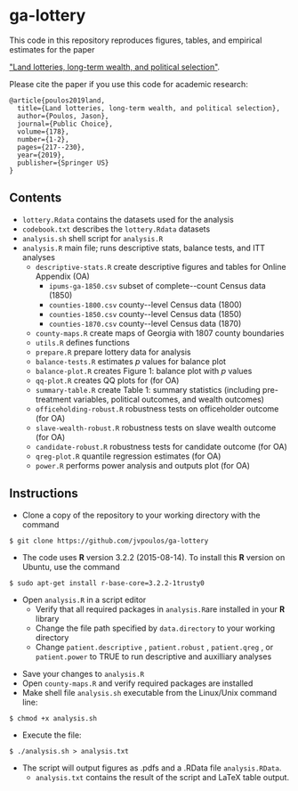 ga-lottery
======

This code in this repository reproduces figures, tables, and empirical estimates for the paper

["Land lotteries, long-term wealth, and political selection"](https://jvpoulos.github.io/papers/ga-lottery-puch.pdf).

Please cite the paper if you use this code for academic research:

```
@article{poulos2019land,
  title={Land lotteries, long-term wealth, and political selection},
  author={Poulos, Jason},
  journal={Public Choice},
  volume={178},
  number={1-2},
  pages={217--230},
  year={2019},
  publisher={Springer US}
}
```

Contents
------
* `lottery.Rdata` contains the datasets used for the analysis 
* `codebook.txt` describes the `lottery.Rdata` datasets
* `analysis.sh` shell script for `analysis.R`
* `analysis.R` main file; runs descriptive stats, balance tests, and ITT analyses
	* `descriptive-stats.R` create descriptive figures and tables for Online Appendix (OA)
		* `ipums-ga-1850.csv` subset of complete--count Census data (1850)
		* `counties-1800.csv` county--level Census data (1800)
		* `counties-1850.csv` county--level Census data (1850)
		* `counties-1870.csv` county--level Census data (1870)
	* `county-maps.R` create maps of Georgia with 1807 county boundaries
	* `utils.R` defines functions
	* `prepare.R` prepare lottery data for analysis
	* `balance-tests.R` estimates *p* values for balance plot
	* `balance-plot.R` creates Figure 1: balance plot with *p* values
	* `qq-plot.R` creates QQ plots for (for OA)
	* `summary-table.R` create Table 1: summary statistics (including pre-treatment variables, political outcomes, and wealth outcomes)
	* `officeholding-robust.R` robustness tests on officeholder outcome (for OA)
	* `slave-wealth-robust.R` robustness tests on slave wealth outcome (for OA)
	* `candidate-robust.R` robustness tests for candidate outcome (for OA)
	* `qreg-plot.R` quantile regression estimates (for OA)
	* `power.R` performs power analysis and outputs plot (for OA)

Instructions
------
* Clone a copy of the repository to your working directory with the command
```
$ git clone https://github.com/jvpoulos/ga-lottery
```
* The code uses **R** version 3.2.2 (2015-08-14). To install this **R** version on Ubuntu, use the command 
```
$ sudo apt-get install r-base-core=3.2.2-1trusty0
```
* Open `analysis.R` in a script editor
  * Verify that all required packages in `analysis.R`are installed in your **R** library
  * Change the file path specified by `data.directory` to your working directory
  * Change `patient.descriptive` , `patient.robust` , `patient.qreg` , or `patient.power` to TRUE to run descriptive and auxilliary analyses
<!--    (N.b.: the total elapsed time of running `analysis.RD` with all vectors set to TRUE on a machine with 8 vCPU is 11.29 hours.)  -->
  * Save your changes to `analysis.R`
* Open `county-maps.R` and verify required packages are installed
* Make shell file `analysis.sh` executable from the Linux/Unix command line:
```
$ chmod +x analysis.sh
```
* Execute the file:
```
$ ./analysis.sh > analysis.txt
```
* The script will output figures as .pdfs and a .RData file `analysis.RData`.
  * `analysis.txt` contains the result of the script and LaTeX table output.
